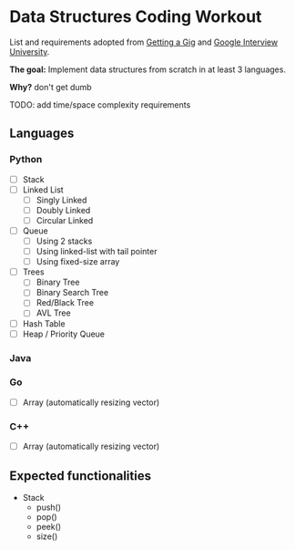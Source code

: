 # Data Structures Coding Workout

List and requirements adopted from [Getting a Gig](https://github.com/cassidoo/getting-a-gig) and [Google Interview University](https://github.com/jwasham/google-interview-university).

**The goal:** Implement data structures from scratch in at least 3 languages.

**Why?** don't get dumb

TODO: add time/space complexity requirements

## Languages

### Python

- [ ] Stack
- [ ] Linked List 
	- [ ] Singly Linked  
	- [ ] Doubly Linked  
	- [ ] Circular Linked  
- [ ] Queue 
	- [ ] Using 2 stacks
	- [ ] Using linked-list with tail pointer
	- [ ] Using fixed-size array
- [ ] Trees
	- [ ] Binary Tree
	- [ ] Binary Search Tree
	- [ ] Red/Black Tree
	- [ ] AVL Tree  
- [ ] Hash Table
- [ ] Heap / Priority Queue

### Java

### Go

- [ ] Array (automatically resizing vector)

### C++

- [ ] Array (automatically resizing vector)

## Expected functionalities

- Stack
	- push()
	- pop()
	- peek()
	- size()
